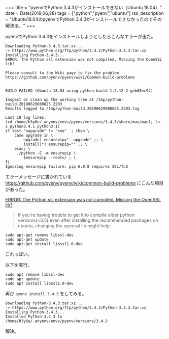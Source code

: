 +++
title = "pyenvでPython 3.4.3がインストールできない（Ubuntu 18.04）"
date = Date(2019,06,28)
tags = ["python","pyenv","ubuntu"]
rss_description = "Ubuntu18.04のpyenvでPython 3.4.3がインストールできなかったのでその解決法。"
+++

pyenvでPython 3.4.3をインストールしようとしたらこんなエラーが出た。
```shell
Downloading Python-3.4.3.tar.xz...
-> https://www.python.org/ftp/python/3.4.3/Python-3.4.3.tar.xz
Installing Python-3.4.3...
ERROR: The Python ssl extension was not compiled. Missing the OpenSSL lib?

Please consult to the Wiki page to fix the problem.
https://github.com/pyenv/pyenv/wiki/Common-build-problems


BUILD FAILED (Ubuntu 18.04 using python-build 1.2.12-2-geb68ec94)

Inspect or clean up the working tree at /tmp/python-build.20190629080825.2203
Results logged to /tmp/python-build.20190629080825.2203.log

Last 10 log lines:
(cd /home/h3y6e/.anyenv/envs/pyenv/versions/3.4.3/share/man/man1; ln -s python3.4.1 python3.1)
if test "xupgrade" != "xno"  ; then \
	case upgrade in \
		upgrade) ensurepip="--upgrade" ;; \
		install|*) ensurepip="" ;; \
	esac; \
	 ./python -E -m ensurepip \
		$ensurepip --root=/ ; \
fi
Ignoring ensurepip failure: pip 6.0.8 requires SSL/TLS
```
エラーメッセージに書かれている https://github.com/pyenv/pyenv/wiki/common-build-problems 
にこんな項目があった。

[ERROR: The Python ssl extension was not compiled. Missing the OpenSSL lib?](https://github.com/pyenv/pyenv/wiki/common-build-problems#error-the-python-ssl-extension-was-not-compiled-missing-the-openssl-lib)

> If you're having trouble to get it to compile older python versions(<3.5) even after installing the recommended packages on ubuntu, changing the openssl lib might help:
```shell
sudo apt-get remove libssl-dev
sudo apt-get update
sudo apt-get install libssl1.0-dev
```

これっぽい。

以下を実行。

```shell
sudo apt remove libssl-dev
sudo apt update
sudo apt install libssl1.0-dev
```

再び `pyenv install 3.4.3` をしてみる。
```shell
Downloading Python-3.4.3.tar.xz...
-> https://www.python.org/ftp/python/3.4.3/Python-3.4.3.tar.xz
Installing Python-3.4.3...
Installed Python-3.4.3 to /home/h3y6e/.anyenv/envs/pyenv/versions/3.4.3
```

解決。
